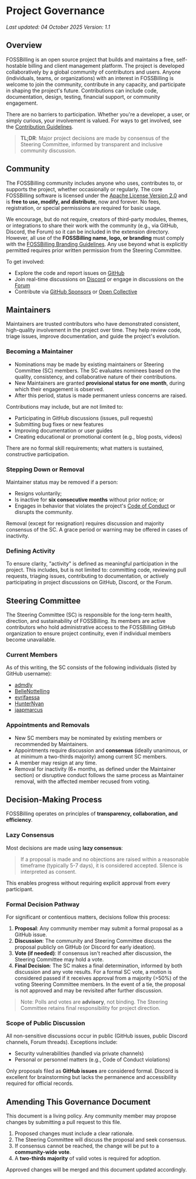 # Project Governance

*Last updated: 04 October 2025*
*Version: 1.1*

## Overview

FOSSBilling is an open source project that builds and maintains a free, self-hostable billing and client management platform. The project is developed collaboratively by a global community of contributors and users. Anyone (individuals, teams, or organizations) with an interest in FOSSBilling is welcome to join the community, contribute in any capacity, and participate in shaping the project's future. Contributions can include code, documentation, design, testing, financial support, or community engagement.

There are no barriers to participation. Whether you're a developer, a user, or simply curious, your involvement is valued. For ways to get involved, see the [Contribution Guidelines](https://github.com/FOSSBilling/FOSSBilling/blob/main/CONTRIBUTING.md).

> **TL;DR**: Major project decisions are made by consensus of the Steering Committee, informed by transparent and inclusive community discussion.

## Community

The FOSSBilling community includes anyone who uses, contributes to, or supports the project, whether occasionally or regularly. The core FOSSBilling software is licensed under the [Apache License Version 2.0](https://github.com/FOSSBilling/FOSSBilling/blob/main/LICENSE) and is **free to use, modify, and distribute**, now and forever. No fees, registration, or special permissions are required for basic usage.

We encourage, but do not require, creators of third-party modules, themes, or integrations to share their work with the community (e.g., via GitHub, Discord, the Forum) so it can be included in the extension directory. However, all use of the **FOSSBilling name, logo, or branding** must comply with the [FOSSBilling Branding Guidelines](https://github.com/FOSSBilling/branding#readme). Any use beyond what is explicitly permitted requires prior written permission from the Steering Committee.

To get involved:

- Explore the code and report issues on [GitHub](https://github.com/FOSSBilling/FOSSBilling)
- Join real-time discussions on [Discord](https://discord.gg/fossbilling) or engage in discussions on the [Forum](https://forum.fossbilling.org/)
- Contribute via [GitHub Sponsors](https://github.com/sponsors/FOSSBilling) or [Open Collective](https://opencollective.com/FOSSBilling)

## Maintainers

Maintainers are trusted contributors who have demonstrated consistent, high-quality involvement in the project over time. They help review code, triage issues, improve documentation, and guide the project's evolution.

### Becoming a Maintainer

- Nominations may be made by existing maintainers or Steering Committee (SC) members. The SC evaluates nominees based on the quality, consistency, and collaborative nature of their contributions.
- New Maintainers are granted **provisional status for one month**, during which their engagement is observed.
- After this period, status is made permanent unless concerns are raised.

Contributions may include, but are not limited to:

- Participating in GitHub discussions (issues, pull requests)
- Submitting bug fixes or new features
- Improving documentation or user guides
- Creating educational or promotional content (e.g., blog posts, videos)

There are no formal skill requirements; what matters is sustained, constructive participation.

### Stepping Down or Removal

Maintainer status may be removed if a person:

- Resigns voluntarily;
- Is inactive for **six consecutive months** without prior notice; or
- Engages in behavior that violates the project's [Code of Conduct](https://github.com/FOSSBilling/FOSSBilling/blob/main/CODE_OF_CONDUCT.md) or disrupts the community.

Removal (except for resignation) requires discussion and majority consensus of the SC. A grace period or warning may be offered in cases of inactivity.

### Defining Activity

To ensure clarity, "activity" is defined as meaningful participation in the project. This includes, but is not limited to: committing code, reviewing pull requests, triaging issues, contributing to documentation, or actively participating in project discussions on GitHub, Discord, or the Forum.

## Steering Committee

The Steering Committee (SC) is responsible for the long-term health, direction, and sustainability of FOSSBilling. Its members are active contributors who hold administrative access to the FOSSBilling GitHub organization to ensure project continuity, even if individual members become unavailable.

### Current Members

As of this writing, the SC consists of the following individuals (listed by GitHub username):

- [admdly](https://github.com/admdly)
- [BelleNottelling](https://github.com/BelleNottelling)
- [evrifaessa](https://github.com/evrifaessa)
- [HunterNyan](https://github.com/HunterNyan)
- [jaapmarcus](https://github.com/jaapmarcus)

### Appointments and Removals

- New SC members may be nominated by existing members or recommended by Maintainers.
- Appointments require discussion and **consensus** (ideally unanimous, or at minimum a two-thirds majority) among current SC members.
- A member may resign at any time.
- Removal for inactivity (6+ months, as defined under the Maintainer section) or disruptive conduct follows the same process as Maintainer removal, with the affected member recused from voting.

## Decision-Making Process

FOSSBilling operates on principles of **transparency, collaboration, and efficiency**.

### Lazy Consensus

Most decisions are made using **lazy consensus**:
> If a proposal is made and no objections are raised within a reasonable timeframe (typically 5-7 days), it is considered accepted. Silence is interpreted as consent.

This enables progress without requiring explicit approval from every participant.

### Formal Decision Pathway

For significant or contentious matters, decisions follow this process:

1. **Proposal**: Any community member may submit a formal proposal as a GitHub issue.
2. **Discussion**: The community and Steering Committee discuss the proposal publicly on GitHub (or Discord for early ideation).
3. **Vote (if needed)**: If consensus isn't reached after discussion, the Steering Committee may hold a vote.
4. **Final Decision**: The SC makes a final determination, informed by both discussion and any vote results. For a formal SC vote, a motion is considered passed if it receives approval from a majority (>50%) of the voting Steering Committee members. In the event of a tie, the proposal is not approved and may be revisited after further discussion.

> Note: Polls and votes are **advisory**, not binding. The Steering Committee retains final responsibility for project direction.

### Scope of Public Discussion

All non-sensitive discussions occur in public (GitHub issues, public Discord channels, Forum threads). Exceptions include:

- Security vulnerabilities (handled via private channels)
- Personal or personnel matters (e.g., Code of Conduct violations)

Only proposals filed as **GitHub issues** are considered formal. Discord is excellent for brainstorming but lacks the permanence and accessibility required for official records.

## Amending This Governance Document

This document is a living policy. Any community member may propose changes by submitting a pull request to this file.

1. Proposed changes must include a clear rationale.
2. The Steering Committee will discuss the proposal and seek consensus.
3. If consensus cannot be reached, the change will be put to a **community-wide vote**.
4. A **two-thirds majority** of valid votes is required for adoption.

Approved changes will be merged and this document updated accordingly.
